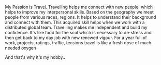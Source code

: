 My Passion is Travel.
Travelling helps me connect with new people, which helps to improve my interpersonal skills.
Based on the geography we meet people from various races, regions. It helps to understand their background and connect with them. 
This acquired skill helps when we work with a distributed global team.
Travelling makes me independent and build my confidence.
It's like food for the soul which is necessary to de-stress and then get back to my day job with new renewed vigour.
For a year full of work, projects, ratings, traffic, tensions travel is like a fresh dose of much needed oxygen

And that's why it's my hobby..
